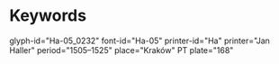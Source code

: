 # Keywords
glyph-id="Ha-05_0232"
font-id="Ha-05"
printer-id="Ha"
printer="Jan Haller"
period="1505–1525"
place="Kraków"
PT plate="168"
